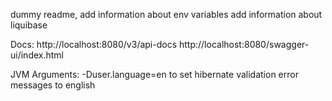 dummy readme,
add information about env variables
add information about liquibase

Docs:
http://localhost:8080/v3/api-docs
http://localhost:8080/swagger-ui/index.html

JVM Arguments:
-Duser.language=en to set hibernate validation error messages to english